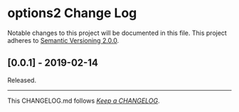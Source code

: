 #   options2 Change Log

Notable changes to this project will be documented in this file. This project adheres to [Semantic Versioning 2.0.0](http://semver.org/).

##	[0.0.1] - 2019-02-14

Released.

---
This CHANGELOG.md follows [*Keep a CHANGELOG*](http://keepachangelog.com/).
